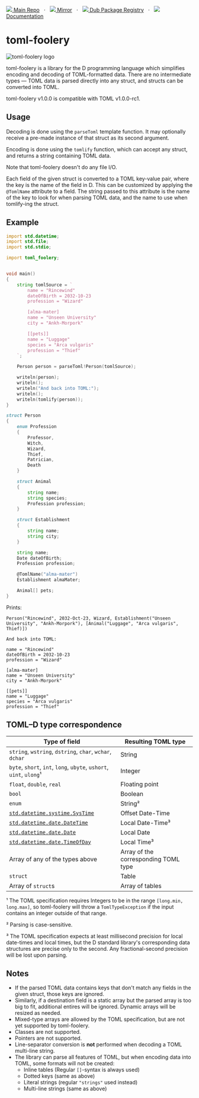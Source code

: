 [![](https://gitlab.com/andrej88/toml-foolery/-/raw/v1.0.1/readme-resources/gitlab-icon-rgb.svg) Main Repo](https://gitlab.com/andrej88/toml-foolery)   ·   [![](https://gitlab.com/andrej88/toml-foolery/-/raw/v1.0.1/readme-resources/github-icon.svg) Mirror](https://github.com/andrejp88/toml-foolery)   ·   [![](https://gitlab.com/andrej88/toml-foolery/-/raw/v1.0.1/readme-resources/dub-logo-small.png) Dub Package Registry](https://code.dlang.org/packages/toml-foolery)   ·   [![](https://gitlab.com/andrej88/toml-foolery/-/raw/v1.0.1/readme-resources/documentation-icon.svg) Documentation](https://toml-foolery.dpldocs.info/exceeds_expectations.expect.Expect.html)

# toml-foolery

![toml-foolery logo](https://gitlab.com/andrej88/toml-foolery/-/raw/v1.0.1/readme-resources/logo.svg)

toml-foolery is a library for the D programming language which simplifies
encoding and decoding of TOML-formatted data. There are no intermediate types —
TOML data is parsed directly into any struct, and structs can be converted
into TOML.

toml-foolery v1.0.0 is compatible with TOML v1.0.0-rc1.

## Usage

Decoding is done using the `parseToml` template function. It may optionally
receive a pre-made instance of that struct as its second argument.

Encoding is done using the `tomlify` function, which can accept any struct,
and returns a string containing TOML data.

Note that toml-foolery doesn't do any file I/O.

Each field of the given struct is converted to a TOML key-value pair, where the
key is the name of the field in D. This can be customized by applying the
`@TomlName` attribute to a field. The string passed to this attribute is the
name of the key to look for when parsing TOML data, and the name to use when
tomlify-ing the struct.


## Example

```d
import std.datetime;
import std.file;
import std.stdio;

import toml_foolery;


void main()
{
    string tomlSource = `
        name = "Rincewind"
        dateOfBirth = 2032-10-23
        profession = "Wizard"

        [alma-mater]
        name = "Unseen University"
        city = "Ankh-Morpork"

        [[pets]]
        name = "Luggage"
        species = "Arca vulgaris"
        profession = "Thief"
    `;

    Person person = parseToml!Person(tomlSource);

    writeln(person);
    writeln();
    writeln("And back into TOML:");
    writeln();
    writeln(tomlify(person));
}

struct Person
{
    enum Profession
    {
        Professor,
        Witch,
        Wizard,
        Thief,
        Patrician,
        Death
    }

    struct Animal
    {
        string name;
        string species;
        Profession profession;
    }

    struct Establishment
    {
        string name;
        string city;
    }

    string name;
    Date dateOfBirth;
    Profession profession;

    @TomlName("alma-mater")
    Establishment almaMater;

    Animal[] pets;
}
```

Prints:

```
Person("Rincewind", 2032-Oct-23, Wizard, Establishment("Unseen University", "Ankh-Morpork"), [Animal("Luggage", "Arca vulgaris", Thief)])

And back into TOML:

name = "Rincewind"
dateOfBirth = 2032-10-23
profession = "Wizard"

[alma-mater]
name = "Unseen University"
city = "Ankh-Morpork"

[[pets]]
name = "Luggage"
species = "Arca vulgaris"
profession = "Thief"

```


## TOML–D type correspondence

| Type of field                                                       | Resulting TOML type                         |
|---------------------------------------------------------------------|---------------------------------------------|
| `string`, `wstring`, `dstring`, `char`, `wchar`, `dchar`            | String                                      |
| `byte`, `short`, `int`, `long`, `ubyte`, `ushort`, `uint`, `ulong`¹ | Integer                                     |
| `float`, `double`, `real`                                           | Floating point                              |
| `bool`                                                              | Boolean                                     |
| `enum`                                                              | String²                                     |
| [`std.datetime.systime.SysTime`](https://dlang.org/library/std/datetime/systime/sys_time.html) | Offset Date-Time |                   
| [`std.datetime.date.DateTime`](https://dlang.org/library/std/datetime/date/date_time.html)     | Local Date-Time³ |
| [`std.datetime.date.Date`](https://dlang.org/library/std/datetime/date/date.html)              | Local Date       |
| [`std.datetime.date.TimeOfDay`](https://dlang.org/library/std/datetime/date/time_of_day.html)  | Local Time³      |
| Array of any of the types above                                     | Array of the corresponding TOML type        |
| `struct`                                                            | Table                                       |
| Array of `struct`s                                                  | Array of tables                             |

¹ The TOML specification requires Integers to be in the range
`[long.min, long.max]`, so toml-foolery will throw a `TomlTypeException` if the
input contains an integer outside of that range.

² Parsing is case-sensitive.

³ The TOML specification expects at least millisecond precision for local
date-times and local times, but the D standard library's corresponding data
structures are precise only to the second. Any fractional-second precision will
be lost upon parsing.


## Notes

- If the parsed TOML data contains keys that don't match any fields in the given
  struct, those keys are ignored.
- Similarly, if a destination field is a static array but the
  parsed array is too big to fit, additional entires will be ignored. Dynamic
  arrays will be resized as needed.
- Mixed-type arrays are allowed by the TOML specification, but are not yet
  supported by toml-foolery.
- Classes are not supported.
- Pointers are not supported.
- Line-separator conversion is **not** performed when decoding a TOML multi-line
  string.
- The library can parse all features of TOML, but when encoding data into TOML,
  some formats will not be created:
    - Inline tables (Regular `[]`-syntax is always used)
    - Dotted keys (same as above)
    - Literal strings (regular `"strings"` used instead)
    - Multi-line strings (same as above)
